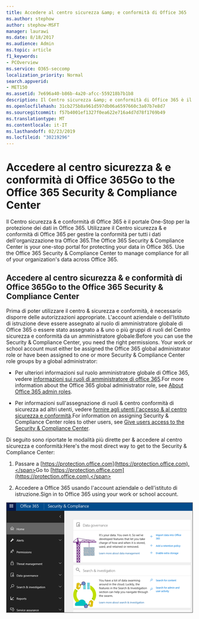 ```yaml
---
title: Accedere al centro sicurezza &amp; e conformità di Office 365
ms.author: stephow
author: stephow-MSFT
manager: laurawi
ms.date: 8/18/2017
ms.audience: Admin
ms.topic: article
f1_keywords:
- PCOverview
ms.service: O365-seccomp
localization_priority: Normal
search.appverid:
- MET150
ms.assetid: 7e696a40-b86b-4a20-afcc-559218b7b1b8
description: Il Centro sicurezza &amp; e conformità di Office 365 è il portale One-Stop per la protezione dei dati in Office 365. Utilizzare il Centro sicurezza &amp; e conformità di Office 365 per gestire la conformità per tutti i dati dell'organizzazione tra Office 365.
ms.openlocfilehash: 31cb275b8a961d597db06a6597660c3a07b7e8d7
ms.sourcegitcommit: f57b4001ef1327f0ea622e716a4d7d78f1769b49
ms.translationtype: MT
ms.contentlocale: it-IT
ms.lasthandoff: 02/23/2019
ms.locfileid: "30219296"
---
```

# <a name="go-to-the-office-365-security-amp-compliance-center"></a><span data-ttu-id="8b5b3-104">Accedere al centro sicurezza &amp; e conformità di Office 365</span><span class="sxs-lookup"><span data-stu-id="8b5b3-104">Go to the Office 365 Security &amp; Compliance Center</span></span>

<span data-ttu-id="8b5b3-p102">Il Centro sicurezza &amp; e conformità di Office 365 è il portale One-Stop per la protezione dei dati in Office 365. Utilizzare il Centro sicurezza &amp; e conformità di Office 365 per gestire la conformità per tutti i dati dell'organizzazione tra Office 365.</span><span class="sxs-lookup"><span data-stu-id="8b5b3-p102">The Office 365 Security &amp; Compliance Center is your one-stop portal for protecting your data in Office 365. Use the Office 365 Security &amp; Compliance Center to manage compliance for all of your organization's data across Office 365.</span></span>
  
## <a name="go-to-the-office-365-security-amp-compliance-center"></a><span data-ttu-id="8b5b3-107">Accedere al centro sicurezza &amp; e conformità di Office 365</span><span class="sxs-lookup"><span data-stu-id="8b5b3-107">Go to the Office 365 Security &amp; Compliance Center</span></span>

<span data-ttu-id="8b5b3-p103">Prima di poter utilizzare il centro &amp; sicurezza e conformità, è necessario disporre delle autorizzazioni appropriate. L'account aziendale o dell'Istituto di istruzione deve essere assegnato al ruolo di amministratore globale di Office 365 o essere stato assegnato a &amp; uno o più gruppi di ruoli del Centro sicurezza e conformità da un amministratore globale:</span><span class="sxs-lookup"><span data-stu-id="8b5b3-p103">Before you can use the Security &amp; Compliance Center, you need the right permissions. Your work or school account must either be assigned the Office 365 global administrator role or have been assigned to one or more Security &amp; Compliance Center role groups by a global administrator:</span></span>
  
- <span data-ttu-id="8b5b3-110">Per ulteriori informazioni sul ruolo amministratore globale di Office 365, vedere [informazioni sui ruoli di amministratore di office 365](https://support.office.com/article/da585eea-f576-4f55-a1e0-87090b6aaa9d).</span><span class="sxs-lookup"><span data-stu-id="8b5b3-110">For more information about the Office 365 global administrator role, see [About Office 365 admin roles](https://support.office.com/article/da585eea-f576-4f55-a1e0-87090b6aaa9d).</span></span> 
    
- <span data-ttu-id="8b5b3-111">Per informazioni sull'assegnazione di ruoli &amp; centro conformità di sicurezza ad altri utenti, vedere [fornire agli utenti l'accesso &amp; al centro sicurezza e conformità](grant-access-to-the-security-and-compliance-center.md).</span><span class="sxs-lookup"><span data-stu-id="8b5b3-111">For information on assigning Security &amp; Compliance Center roles to other users, see [Give users access to the Security &amp; Compliance Center](grant-access-to-the-security-and-compliance-center.md).</span></span>
    
<span data-ttu-id="8b5b3-112">Di seguito sono riportate le modalità più dirette per &amp; accedere al centro sicurezza e conformità:</span><span class="sxs-lookup"><span data-stu-id="8b5b3-112">Here's the most direct way to get to the Security &amp; Compliance Center:</span></span>
  
1. <span data-ttu-id="8b5b3-113">Passare a [https://protection.office.com](https://protection.office.com).</span><span class="sxs-lookup"><span data-stu-id="8b5b3-113">Go to [https://protection.office.com](https://protection.office.com).</span></span>
    
2. <span data-ttu-id="8b5b3-114">Accedere a Office 365 usando l'account aziendale o dell'istituto di istruzione.</span><span class="sxs-lookup"><span data-stu-id="8b5b3-114">Sign in to Office 365 using your work or school account.</span></span>
    
![Home page del &amp; Centro sicurezza e conformità di Office 365](media/f1d35324-ac44-4f59-96a7-b11767b43201.png)
  

